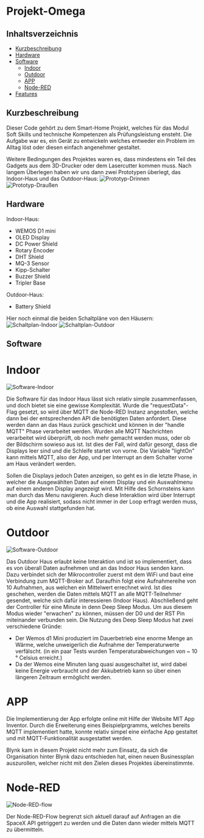 # Projekt-Omega

## Inhaltsverzeichnis
* [Kurzbeschreibung](#kurzbeschreibung)
* [Hardware](#hardware)
* [Software](#software)
  * [Indoor](#indoor)
  * [Outdoor](#outdoor)
  * [APP](#app)
  * [Node-RED](#node-red)
* [Features](#features)
 
## Kurzbeschreibung
Dieser Code gehört zu dem Smart-Home Projekt, welches für das Modul Soft Skills und technische Kompetenzen als Prüfungsleistung ensteht. Die Aufgabe war es, ein Gerät zu entwickeln welches entweder ein Problem im Alltag löst oder diesen einfach angenehmer gestaltet.

Weitere Bedingungen des Projektes waren es, dass mindestens ein Teil des Gadgets aus dem 3D-Drucker oder dem Lasercutter kommen muss. Nach langem Überlegen haben wir uns dann zwei Prototypen überlegt, das Indoor-Haus und das Outdoor-Haus:
![Prototyp-Drinnen](https://wp.uni-oldenburg.de/soft-skills-und-technische-kompetenz-wise20202021-sosepg-13/wp-content/uploads/sites/7451/2021/09/home_v1_1-1024x859.jpg)
![Prototyp-Draußen](https://wp.uni-oldenburg.de/soft-skills-und-technische-kompetenz-wise20202021-sosepg-13/wp-content/uploads/sites/7451/2021/09/small_home_v1_1-1024x904.jpg)


## Hardware

Indoor-Haus:
* WEMOS D1 mini
* OLED Display
* DC Power Shield
* Rotary Encoder
* DHT Shield
* MQ-3 Sensor
* Kipp-Schalter
* Buzzer Shield
* Tripler Base

Outdoor-Haus:
* Battery Shield

Hier noch einmal die beiden Schaltpläne von den Häusern:
![Schaltplan-Indoor](https://wp.uni-oldenburg.de/soft-skills-und-technische-kompetenz-wise20202021-sosepg-13/wp-content/uploads/sites/7451/2021/09/Schematic_Normales_Haus-1024x700.png)
![Schaltplan-Outdoor](https://wp.uni-oldenburg.de/soft-skills-und-technische-kompetenz-wise20202021-sosepg-13/wp-content/uploads/sites/7451/2021/09/Schematics_miniHaus-1024x494.png)

## Software

# Indoor
![Software-Indoor](https://wp.uni-oldenburg.de/soft-skills-und-technische-kompetenz-wise20202021-sosepg-13/wp-content/uploads/sites/7451/2021/09/Software-Indoor-Haus-1024x372.png)

Die Software für das Indoor Haus lässt sich relativ simple zusammenfassen, und doch bietet sie eine gewisse Komplexität. Wurde die "requestData"-Flag gesetzt, so wird über MQTT die Node-RED Instanz angestoßen, welche dann bei der entsprechenden API die benötigten Daten anfordert. Diese werden dann an das Haus zurück geschickt und können in der "handle MQTT" Phase verarbeitet werden. Wurden alle MQTT Nachrichten verarbeitet wird überprüft, ob noch mehr gemacht werden muss, oder ob der Bildschirm sowieso aus ist. Ist dies der Fall, wird dafür gesorgt, dass die Displays leer sind und die Schleife startet von vorne. Die Variable "lightOn" kann mittels MQTT, also der App, und per Interrupt an dem Schalter vorne am Haus verändert werden.

Sollen die Displays jedoch Daten anzeigen, so geht es in die letzte Phase, in welcher die Ausgewählten Daten auf einem Display und ein Auswahlmenu auf einem anderen Display angezeigt wird. Mit Hilfe des Schornsteins kann man durch das Menu navigieren. Auch diese Interaktion wird über Interrupt und die App realisiert, sodass nicht immer in der Loop erfragt werden muss, ob eine Auswahl stattgefunden hat.

# Outdoor

![Software-Outdoor](https://wp.uni-oldenburg.de/soft-skills-und-technische-kompetenz-wise20202021-sosepg-13/wp-content/uploads/sites/7451/2021/09/Software-Outdoor-Haus-1024x285.png)

Das Outdoor Haus erlaubt keine Interaktion und ist so implementiert, dass es von überall Daten aufnehmen und an das Indoor Haus senden kann. Dazu verbindet sich der Mikrocontroller zuerst mit dem WiFi und baut eine Verbindung zum MQTT-Broker auf. Daraufhin folgt eine Aufnahmereihe von 10 Aufnahmen, aus welchen ein Mittelwert errechnet wird. Ist dies geschehen, werden die Daten mittels MQTT an alle MQTT-Teilnehmer gesendet, welche sich dafür interessieren (Indoor Haus). Abschließend geht der Controller für eine Minute in denn Deep Sleep Modus. Um aus diesem Modus wieder "erwachen" zu können, müssen der D0 und der RST Pin miteinander verbunden sein. Die Nutzung des Deep Sleep Modus hat zwei verschiedene Gründe:

* Der Wemos d1 Mini produziert im Dauerbetrieb eine enorme Menge an Wärme, welche unweigerlich die Aufnahme der Temperaturwerte verfälscht.  (in ein paar Tests wurden Temperaturabweichungen von ~ 10 ° Celsius erreicht.)
* Da der Wemos eine Minuten lang quasi ausgeschaltet ist, wird dabei keine Energie verbraucht und der Akkubetrieb kann so über einen längeren Zeitraum ermöglicht werden.


# APP

Die Implementierung der App erfolgte online mit Hilfe der Website MIT App Inventor. Durch die Erweiterung eines Beispielprgramms, welches bereits MQTT implementiert hatte, konnte relativ simpel eine einfache App gestaltet und mit MQTT-Funktionalität ausgestattet werden.

Blynk kam in diesem Projekt nicht mehr zum Einsatz, da sich die Organisation hinter Blynk dazu entschieden hat, einen neuen Businessplan auszurollen, welcher nicht mit den Zielen dieses Projektes übereinstimmte.

# Node-RED

![Node-RED-flow](https://wp.uni-oldenburg.de/soft-skills-und-technische-kompetenz-wise20202021-sosepg-13/wp-content/uploads/sites/7451/2021/09/Node-RED-flow-1024x211.png)

Der Node-RED-Flow begrenzt sich aktuell darauf auf Anfragen an die SpaceX API getriggert zu werden und die Daten dann wieder mittels MQTT zu übermitteln.
















